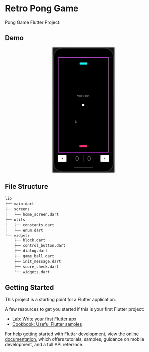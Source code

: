 # Retro Pong Game

Pong Game Flutter Project.

## Demo

<p align="center">
<img src="assets/readme_screen/pong_demo.gif" width=200>
</p>

## File Structure

```bash
lib
├── main.dart
├── screens
│   └── home_screen.dart
├── utils
│   ├── constants.dart
│   └── enum.dart
└── widgets
    ├── block.dart
    ├── control_button.dart
    ├── dialog.dart
    ├── game_ball.dart
    ├── init_message.dart
    ├── score_check.dart
    └── widgets.dart
```

## Getting Started

This project is a starting point for a Flutter application.

A few resources to get you started if this is your first Flutter project:

- [Lab: Write your first Flutter app](https://docs.flutter.dev/get-started/codelab)
- [Cookbook: Useful Flutter samples](https://docs.flutter.dev/cookbook)

For help getting started with Flutter development, view the
[online documentation](https://docs.flutter.dev/), which offers tutorials,
samples, guidance on mobile development, and a full API reference.
